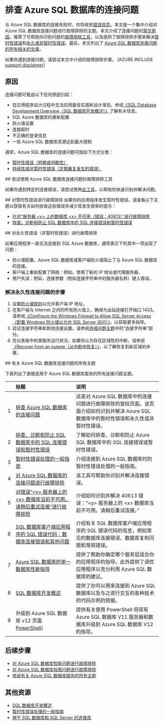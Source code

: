 <properties
	pageTitle="排查 Azure SQL 数据库的常见连接问题"
	description="识别和解决 Azure SQL 数据库常见连接错误的步骤。"
	services="sql-database"
	documentationCenter=""
	authors="dalechen"
	manager="felixwu"
	editor=""/>

<tags
	ms.service="sql-database"
	ms.date="06/02/2016"
	wacn.date="07/25/2016"/>

# 排查 Azure SQL 数据库的连接问题

与 Azure SQL 数据库的连接失败时，你将收到[错误信息](/documentation/articles/sql-database-develop-error-messages/)。本文是一个集中介绍对 Azure SQL 数据库连接问题进行故障排除的主题。本文介绍了连接问题的[常见原因](#cause)，推荐了可帮助你识别问题的[故障排除工具](#try-the-troubleshooter-for-azure-sql-database-connectivity-issues)，以及提供了故障排除步骤来解决[暂时性错误](#troubleshoot-transient-errors)和[永久或非暂时性错误](#troubleshoot-the-persistent-errors)。最后，本文列出了 [Azure SQL 数据库连接问题的所有相关的文章](#all-topics-for-azure-sql-database-connection-problems)。

如果你遇到连接问题，请尝试本文中介绍的故障排除步骤。
[AZURE.INCLUDE [support-disclaimer](../../includes/support-disclaimer.md)]

## 原因

连接问题可能由以下任何原因引起：

- 在应用程序设计过程中无法应用最佳实践和设计准则。参阅[《SQL Database Development Overview（SQL 数据库开发概述）》](/documentation/articles/sql-database-develop-overview/)了解有关信息。
- SQL Azure 数据库的重新配置
- 防火墙设置
- 连接超时
- 不正确的登录信息
- 一些 Azure SQL 数据库资源达到最大限制

通常，Azure SQL 数据库的连接问题可按如下方式分类：

- [暂时性错误（短期或间歇性）](#troubleshoot-transient-errors)
- [持续性或非暂时性错误（定期重复发生的错误）](#troubleshoot-the-persistent-errors)

##<a id="try-the-troubleshooter-for-azure-sql-database-connectivity-issues"></a> 尝试使用 Azure SQL 数据库连接问题的故障排除工具

如果你遇到特定的连接错误，请尝试使用[此工具](https://support.microsoft.com/help/10085/troubleshooting-connectivity-issues-with-microsoft-azure-sql-database)，以帮助你快速识别并解决问题。

##<a id="troubleshoot-transient-errors"></a> 对暂时性错误进行故障排除
如果你的应用程序发生暂时性错误，请查看以下主题以获取有关如何排查这些错误并减少其发生频率的提示：

- [针对“服务器 &lt;y&gt; 上的数据库 &lt;x&gt; 不可用（错误：40613）”进行故障排除](/documentation/articles/sql-database-troubleshoot-connection/)
- [排查、诊断和防止 SQL 数据库中的 SQL 连接错误和暂时性错误](/documentation/articles/sql-database-connectivity-issues/)

<a id="troubleshoot-the-persistent-errors" name="troubleshoot-the-persistent-errors"></a>

##<a id="troubleshoot-the-persistent-errors"></a> 对永久性错误（非暂时性错误）进行故障排除

如果应用程序一直无法连接到 SQL Azure 数据库，通常表示下列其中一项出现了问题：

- 防火墙配置。Azure SQL 数据库或客户端防火墙阻止了与 Azure SQL 数据库的连接。
- 客户端上重新配置了网络：例如，使用了新的 IP 地址或代理服务器。
- 用户失误：例如，连接参数（例如连接字符串中的服务器名称）键入错误。

### 解决永久性连接问题的步骤

1.	设置[防火墙规则](/documentation/articles/sql-database-configure-firewall-settings-powershell/)以允许客户端 IP 地址。
2.	在客户端与 Internet 之间的所有防火墙上，确保为出站连接打开端口 1433。请参阅[《Configure the Windows Firewall to Allow SQL Server Access（配置 Windows 防火墙以允许 SQL Server 访问）》](https://msdn.microsoft.com/zh-cn/library/cc646023.aspx)，以获取更多指导。
3.	验证连接字符串和其他连接设置。请参阅[连接问题主题](/documentation/articles/sql-database-connectivity-issues/#connections-to-azure-sql-database)中的“连接字符串”部分。
4.	在仪表板中检查服务运行状况。如果你认为存在区域性的中断，请参阅[《Recover from an outage（从中断中恢复）》](/documentation/articles/sql-database-disaster-recovery/)，以了解恢复到新区域的步骤。


##<a id="all-topics-for-azure-sql-database-connection-problems"></a> 有关 Azure SQL 数据库连接问题的所有主题

下表列出了直接适用于 Azure SQL 数据库服务的所有连接问题主题。


| &nbsp; | 标题 | 说明 |
| --: | :-- | :-- |
| 1 | [排查 Azure SQL 数据库的连接问题](/documentation/articles/sql-database-troubleshoot-common-connection-issues/) | 这是对 Azure SQL 数据库中的连接问题进行故障排除的登陆页面。该页面介绍如何识别并解决 Azure SQL 数据库中的暂时性错误和永久性或非暂时性错误。 |
| 2 | [排查、诊断和防止 SQL 数据库中的 SQL 连接错误和暂时性错误](/documentation/articles/sql-database-connectivity-issues/) | 了解如何排查、诊断和防止 Azure SQL 数据库中的 SQL 连接错误或暂时性错误。 |
| 3 | [暂时性错误处理的一般指南](/documentation/articles/best-practices-retry-general/) | 介绍连接到 Azure SQL 数据库时的暂时性错误处理的一般指南。 |
| 4 | [对 Azure SQL 数据库的连接问题进行故障排除](https://support.microsoft.com/help/10085/troubleshooting-connectivity-issues-with-microsoft-azure-sql-database) | 该工具可帮助你识别并解决连接错误。 |
| 5 | [对错误“&lt;y&gt; 服务器上的 &lt;x&gt; 数据库当前不可用。请稍后重试连接”进行故障排除](/documentation/articles/sql-database-troubleshoot-connection/) | 介绍如何识别并解决 40613 错误：“&lt;y&gt; 服务器上的 &lt;x&gt; 数据库当前不可用。请稍后重试连接。” |
| 6 | [SQL 数据库客户端应用程序的 SQL 错误代码：数据库连接错误和其他问题](/documentation/articles/sql-database-develop-error-messages/) | 介绍有关 SQL 数据库客户端应用程序的 SQL 错误代码的信息，例如常见的数据库连接错误、数据库复制问题和常规错误。 |
| 7 | [Azure SQL 数据库的单一数据库性能指导](/documentation/articles/sql-database-performance-guidance/) | 提供了帮助你确定哪个服务层适合你的应用程序的指导。此外提供了调优应用程序以充分利用 Azure SQL 数据库的建议。 |
| 8 | [SQL 数据库开发概述](/documentation/articles/sql-database-develop-overview/) | 提供了你可以用来连接到 Azure SQL 数据库以及与之进行交互的各种技术的代码示例的链接。 |
| 9 | 升级到 Azure SQL 数据库 v12 页面[PowerShell](/documentation/articles/sql-database-upgrade-server-powershell/)） | 提供有关使用 PowerShell 将现有 Azure SQL 数据库 V11 服务器和数据库升级到 Azure SQL 数据库 V12 的指导。 |


## 后续步骤

- [对 Azure SQL 数据库性能问题进行故障排除](/documentation/articles/sql-database-troubleshoot-performance/)
- [对 Azure SQL 数据库权限问题进行故障排除](/documentation/articles/sql-database-troubleshoot-permissions/)
- [参阅有关 Azure SQL 数据库服务的所有主题](/documentation/articles/sql-database-index-all-articles/)



## 其他资源

- [SQL 数据库开发概述](/documentation/articles/sql-database-develop-overview/)
- [暂时性错误处理的一般指南](/documentation/articles/best-practices-retry-general/)
- [用于 SQL 数据库和 SQL Server 的连接库](/documentation/articles/sql-database-libraries/)



<!---HONumber=Mooncake_0718_2016-->